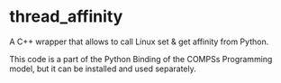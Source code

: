# thread_affinity
A C++ wrapper that allows to call Linux set &amp; get affinity from Python.

This code is a part of the Python Binding of the COMPSs Programming model, but it can be
installed and used separately.
